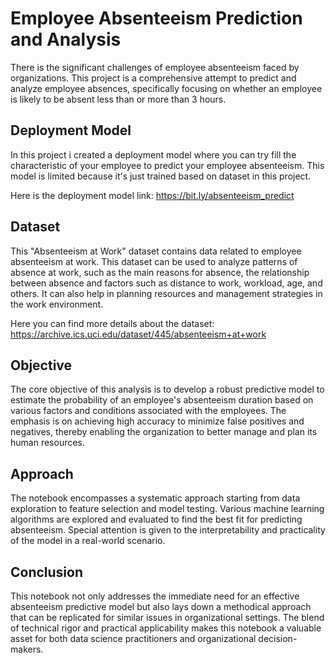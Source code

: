 # Employee Absenteeism Prediction and Analysis

There is the significant challenges of employee absenteeism faced by organizations. 
This project is a comprehensive attempt to predict and analyze employee absences, specifically focusing on whether an employee is likely to be absent less than or more than 3 hours.

## Deployment Model

In this project i created a deployment model where you can try fill the characteristic of your employee to predict your employee absenteeism. This model is limited because it's just trained based on dataset in this project.

Here is the deployment model link: https://bit.ly/absenteeism_predict

## Dataset
This "Absenteeism at Work" dataset contains data related to employee absenteeism at work. This dataset can be used to analyze patterns of absence at work, such as the main reasons for absence, the relationship between absence and factors such as distance to work, workload, age, and others. It can also help in planning resources and management strategies in the work environment.

Here you can find more details about the dataset: https://archive.ics.uci.edu/dataset/445/absenteeism+at+work

## Objective
The core objective of this analysis is to develop a robust predictive model to estimate the probability of an employee's absenteeism duration based on various factors and conditions associated with the employees. The emphasis is on achieving high accuracy to minimize false positives and negatives, thereby enabling the organization to better manage and plan its human resources.

## Approach
The notebook encompasses a systematic approach starting from data exploration to feature selection and model testing. Various machine learning algorithms are explored and evaluated to find the best fit for predicting absenteeism. Special attention is given to the interpretability and practicality of the model in a real-world scenario.


## Conclusion
This notebook not only addresses the immediate need for an effective absenteeism predictive model but also lays down a methodical approach that can be replicated for similar issues in organizational settings. The blend of technical rigor and practical applicability makes this notebook a valuable asset for both data science practitioners and organizational decision-makers.

